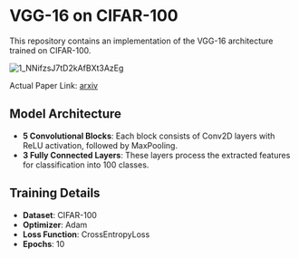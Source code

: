 # VGG-16 on CIFAR-100

This repository contains an implementation of the VGG-16 architecture trained on CIFAR-100.

![1_NNifzsJ7tD2kAfBXt3AzEg](https://github.com/user-attachments/assets/f310b6da-e0d1-49f7-bd92-3bfd7f46c584)

Actual Paper Link: [arxiv](https://arxiv.org/abs/1409.1556)

## Model Architecture

- **5 Convolutional Blocks**: Each block consists of Conv2D layers with ReLU activation, followed by MaxPooling.
- **3 Fully Connected Layers**: These layers process the extracted features for classification into 100 classes.

## Training Details

- **Dataset**: CIFAR-100
- **Optimizer**: Adam
- **Loss Function**: CrossEntropyLoss
- **Epochs**: 10
